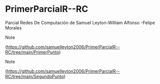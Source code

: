 # PrimerParcialR--RC
Parcial Redes De Computación de Samuel Leyton-William Alfonso -Felipe Morales 

>[!NOTE] 
>(https://github.com/samuelleyton2006/PrimerParcialR--RC/tree/main/PrimerPunto)

>[!NOTE]
>(https://github.com/samuelleyton2006/PrimerParcialR--RC/tree/main/SegundoPunto)
